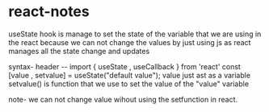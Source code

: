 # react-notes

useState hook is manage to set the state of the variable that we are using in the react because we can not change the values by just using js 
as react manages all the state change and updates

syntax-
header -- import { useState , useCallback } from 'react'
const [value , setvalue] = useState("default value");
value just ast as a variable
setvalue() is function that we use to set the value of the "value" variable

note- we can not change value wihout using the setfunction in react.

